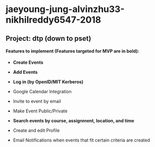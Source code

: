 # jaeyoung-jung-alvinzhu33-nikhilreddy6547-2018

## Project: dtp (down to pset)

#### Features to implement (Features targeted for MVP are in bold):

* **Create Events**

* **Add Events**

* **Log in (by OpenID/MIT Kerberos)**

* Google Calendar Integration

* Invite to event by email

* Make Event Public/Private

* **Search events by course, assignment, location, and time**

* Create and edit Profile

* Email Notifications when events that fit certain criteria are created
